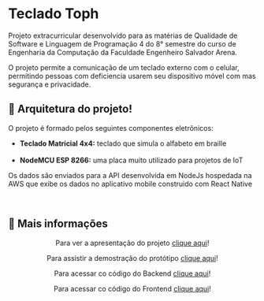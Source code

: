 # Teclado Toph

Projeto extracurricular desenvolvido para as matérias de Qualidade de Software e Linguagem de Programação 4 do 8° semestre do curso de Engenharia da Computação da Faculdade Engenheiro Salvador Arena.

O projeto permite a comunicação de um teclado externo com o celular, permitindo pessoas com deficiencia usarem seu dispositivo móvel com mas segurança e privacidade.

## 🔨 Arquitetura do projeto!

<p>
    O projeto é formado pelos seguintes componentes eletrônicos:
</p>

<ul>
    <li> 
    <strong>Teclado Matricial 4x4:</strong> 
    teclado que simula o alfabeto em braille
    </li>
    <br> 
    <li>
    <strong>NodeMCU ESP 8266:</strong> 
    uma placa muito utilizado para projetos de IoT
    </li>
</ul>

<p>
    Os dados são enviados para a API desenvolvida em NodeJs hospedada na AWS que exibe os dados no aplicativo mobile construido com React Native
</p>

<br>

## 📁 Mais informações

<p align="center" >
    Para ver a apresentação do projeto <a href='https://docs.google.com/presentation/d/185FHBJvBUaNXR5WTrJH_5H5Y3SdASU9H/edit?usp=sharing&ouid=108578186583288794574&rtpof=true&sd=true'>clique aqui</a>!
</p>

<p align="center">
    Para assistir a demostração do protótipo <a href='https://youtu.be/A2WUU9JwQwo'>clique aqui</a>!
</p>

<p align="center">
    Para acessar co código do Backend <a href='https://github.com/NeoSonoda/api-toph'>clique aqui</a>!
</p>

<p align="center">
    Para acessar co código do Frontend <a href='https://github.com/Lara-Vitoria/tecladoToph_front'>clique aqui</a>!
</p>

